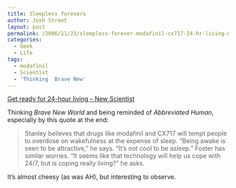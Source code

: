 ```yaml
---
title: Sleepless forevers
author: Josh Street
layout: post
permalink: /2006/11/23/sleepless-forever-modafinil-cx717-24-hr-living-new-scientist/
categories:
  - Geek
  - Life
tags:
  - modafinil
  - Scientist
  - 'Thinking  Brave New'
---
```

[Get ready for 24-hour living &#8211; New Scientist][1]

Thinking *Brave New World* and being reminded of *Abbreviated Human*, especially by this quote at the end:

> Stanley believes that drugs like modafinil and CX717 will tempt people to overdose on wakefulness at the expense of sleep. &#8220;Being awake is seen to be attractive,&#8221; he says. &#8220;It&#8217;s not cool to be asleep.&#8221; Foster has similar worries. &#8220;It seems like that technology will help us cope with 24/7, but is coping really living?&#8221; he asks.

It&#8217;s almost cheesy (as was AH), but interesting to observe.

 [1]: http://www.newscientist.com/article/mg18925391.300
